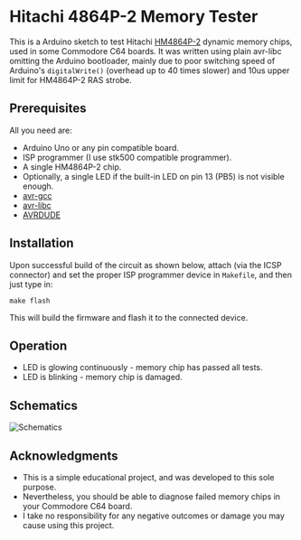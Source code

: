 # Hitachi 4864P-2 Memory Tester

This is a Arduino sketch to test Hitachi [HM4864P-2](https://www.datasheets360.com/part/detail/hm4864p-2/2844863174925753224/) dynamic memory chips, used in some Commodore C64 boards. It was written using plain avr-libc omitting the Arduino bootloader, mainly due to poor switching speed of Arduino's ```digitalWrite()``` (overhead up to 40 times slower) and 10us upper limit for HM4864P-2 RAS strobe. 

## Prerequisites

All you need are:

* Arduino Uno or any pin compatible board.
* ISP programmer (I use stk500 compatible programmer).
* A single HM4864P-2 chip. 
* Optionally, a single LED if the built-in LED on pin 13 (PB5) is not visible enough.
* [avr-gcc](https://gcc.gnu.org/wiki/avr-gcc)
* [avr-libc](https://www.nongnu.org/avr-libc/)
* [AVRDUDE](https://www.nongnu.org/avrdude/)

## Installation

Upon successful build of the circuit as shown below, attach (via the ICSP connector) and set the proper ISP programmer device in ```Makefile```, and then just type in:

```make flash```

This will build the firmware and flash it to the connected device. 

## Operation

* LED is glowing continuously - memory chip has passed all tests.
* LED is blinking - memory chip is damaged.

## Schematics

![Schematics](./4864P-tester_bb.svg)

## Acknowledgments

* This is a simple educational project, and was developed to this sole purpose.
* Nevertheless, you should be able to diagnose failed memory chips in your Commodore C64 board.
* I take no responsibility for any negative outcomes or damage you may cause using this project.

